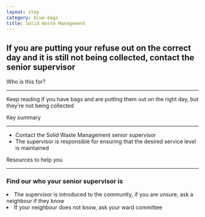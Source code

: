```yaml
---
layout: step
category: blue-bags
title: Solid Waste Management
---
```

<h2 class="step-title">
  <i class="fa fa-fw fa-question-circle" aria-hidden="true"></i> If you are putting your refuse out on the correct day and it is still not being collected, contact the senior supervisor
</h2>

<div class="row flex">
  <div class="col-md-6">
    <div class="intro">
      <div class="header"><i class="fa fa-fw fa-users" aria-hidden="true"></i> Who is this for?</div>
      <hr>
      <p>Keep reading if you have bags and are putting them out on the right day, but they're not being collected</p>
    </div>
  </div>
  <div class="col-md-6">
    <div class="summary">
      <div class="header"><i class="fa fa-fw fa-exclamation-circle" aria-hidden="true"></i> Key summary</div>
      <hr>
      <ul class="fa-ul">
        <li><i class="fa-li fa fa-comments-o"></i>Contact the Solid Waste Management senior supervisor</li>
        <li><i class="fa-li fa fa-user-o"></i>The supervisor is responsible for ensuring that the desired service level is maintained</li>
      </ul>
    </div>
  </div>
  <div class="col-md-6">
    <div class="resources">
      <div class="header">
        <i class="fa fa-fw fa-wrench" aria-hidden="true"></i> Resources to help you
      </div>
      <hr>
      <div class="body">
        <h3>Find our who your senior supervisor is</h3>
		  <li>The supervisor is introduced to the community, if you are unsure, ask a neighbour if they know</li>
		  <li>If your neighbour does not know, ask your ward committee</li>
      </div>
    </div>
  </div>
</div>
